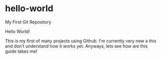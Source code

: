 # hello-world
My First Git Repository

Hello World!

  This is my first of many projects using Github.  I'm currently very new a this and don't understand how it works yet.
  Anyways, lets see how are this guide takes me!

